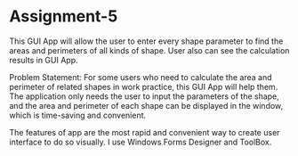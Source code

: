 # Assignment-5
This GUI App will allow the user to enter every shape parameter to find the areas and perimeters of all kinds of shape. User also can see the calculation results in GUI App.

Problem Statement:
For some users who need to calculate the area and perimeter of related shapes in work practice, this GUI App will help them. The application only needs the user to input the parameters of the shape, and the area and perimeter of each shape can be displayed in the window, which is time-saving and convenient.

The features of app are the most rapid and convenient way to create user interface to do so visually. I use Windows Forms Designer and ToolBox.

